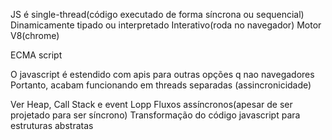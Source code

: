 JS é single-thread(código executado de forma síncrona ou sequencial)
Dinamicamente tipado ou interpretado
Interativo(roda no navegador)
Motor V8(chrome)

ECMA script

O javascript é estendido com apis para outras opções q nao navegadores
Portanto, acabam funcionando em threads separadas (assincronicidade)

Ver Heap, Call Stack e event Lopp
Fluxos assíncronos(apesar de ser projetado para ser síncrono)
Transformação do código javascript para estruturas abstratas